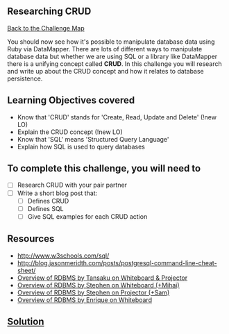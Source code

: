 ## Researching CRUD

[Back to the Challenge Map](0_challenge_map.md)

You should now see how it's possible to manipulate database data using Ruby via DataMapper. There are lots of different ways to manipulate database data but whether we are using SQL or a library like DataMapper there is a unifying concept called **CRUD**.  In this challenge you will research and write up about the CRUD concept and how it relates to database persistence.

## Learning Objectives covered

* Know that 'CRUD' stands for 'Create, Read, Update and Delete' (!new LO)
* Explain the CRUD concept (!new LO)
* Know that 'SQL' means 'Structured Query Language'
* Explain how SQL is used to query databases

## To complete this challenge, you will need to

- [ ] Research CRUD with your pair partner
- [ ] Write a short blog post that:
  - [ ] Defines CRUD
  - [ ] Defines SQL
  - [ ] Give SQL examples for each CRUD action

## Resources

* http://www.w3schools.com/sql/
* http://blog.jasonmeridth.com/posts/postgresql-command-line-cheat-sheet/
* [Overview of RDBMS by Tansaku on Whiteboard & Projector](https://www.youtube.com/watch?v=BS1_WrjhTQc)
* [Overview of RDBMS by Stephen on Whiteboard (+Mihai)](https://www.youtube.com/watch?v=dIq_E-HSje8)
* [Overview of RDBMS by Stephen on Projector (+Sam)](https://www.youtube.com/watch?v=C7EKjnFCyeQ)
* [Overview of RDBMS by Enrique on Whiteboard](https://www.youtube.com/watch?v=QlDE4kYzvjU)

## [Solution](solutions/07.md)
